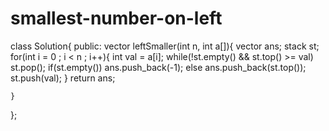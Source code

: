 # smallest-number-on-left

class Solution{
public:
    vector<int> leftSmaller(int n, int a[]){
            vector<int> ans;
        stack<int> st;
        for(int i = 0 ; i < n ; i++){
            int val = a[i];
            while(!st.empty() && st.top() >= val) st.pop();
            if(st.empty()) ans.push_back(-1);
            else ans.push_back(st.top());
            st.push(val);
        }
        return ans;
    
    }
};
